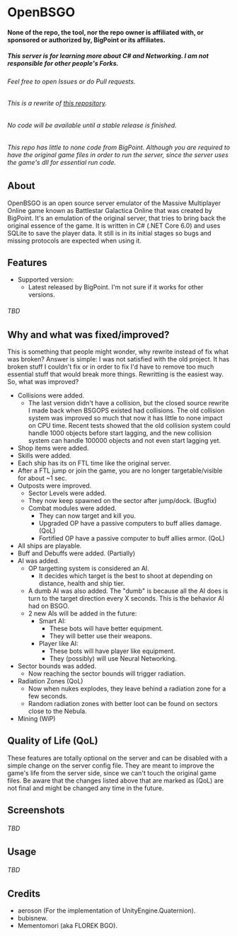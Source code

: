 # OpenBSGO

#### None of the repo, the tool, nor the repo owner is affiliated with, or sponsored or authorized by, BigPoint or its affiliates.
##### This server is for learning more about C# and Networking. I am not responsible for other people's Forks.
###### Feel free to open Issues or do Pull requests.
###### This is a rewrite of <a href="https://github.com/victti/BSGO-Private-Server" target="_blank">this repository</a>.
###### No code will be available until a stable release is finished.
###### This repo has little to none code from BigPoint. Although you are required to have the original game files in order to run the server, since the server uses the game's dll for essential run code.

## About
OpenBSGO is an open source server emulator of the Massive Multiplayer Online game known as Battlestar Galactica Online that was created by BigPoint. It's an emulation of the original server, that tries to bring back the original essence of the game. It is written in C# (.NET Core 6.0) and uses SQLite to save the player data. It still is in its initial stages so bugs and missing protocols are expected when using it.

## Features
- Supported version:
  - Latest released by BigPoint. I'm not sure if it works for other versions.
###### TBD

## Why and what was fixed/improved?
This is something that people might wonder, why rewrite instead of fix what was broken? Answer is simple: I was not satisfied with the old project. It has broken stuff I couldn't fix or in order to fix I'd have to remove too much essential stuff that would break more things. Rewritting is the easiest way. So, what was improved?
- Collisions were added.
  - The last version didn't have a collision, but the closed source rewrite I made back when BSGOPS existed had collisions. The old collision system was improved so much that now it has little to none impact on CPU time. Recent tests showed that the old collision system could handle 1000 objects before start lagging, and the new collision system can handle 100000 objects and not even start lagging yet.
- Shop items were added.
- Skills were added.
- Each ship has its on FTL time like the original server.
- After a FTL jump or join the game, you are no longer targetable/visible for about ~1 sec.
- Outposts were improved.
  - Sector Levels were added.
  - They now keep spawned on the sector after jump/dock. (Bugfix)
  - Combat modules were added.
    - They can now target and kill you.
    - Upgraded OP have a passive computers to buff allies damage. (QoL)
    - Fortified OP have a passive computer to buff allies armor. (QoL)
- All ships are playable.
- Buff and Debuffs were added. (Partially)
- AI was added.
  - OP targetting system is considered an AI.
    - It decides which target is the best to shoot at depending on distance, health and ship tier.
  - A dumb AI was also added. The "dumb" is because all the AI does is turn to the target direction every X seconds. This is the behavior AI had on BSGO.
  - 2 new AIs will be added in the future:
    - Smart AI:
      - These bots will have better equipment.
      - They will better use their weapons.
    - Player like AI:
      - These bots will have player like equipment.
      - They (possibly) will use Neural Networking.
- Sector bounds was added.
  - Now reaching the sector bounds will trigger radiation.
- Radiation Zones (QoL)
  - Now when nukes explodes, they leave behind a radiation zone for a few seconds.
  - Random radiation zones with better loot can be found on sectors close to the Nebula.
- Mining (WiP)

## Quality of Life (QoL)
These features are totally optional on the server and can be disabled with a simple change on the server config file. They are meant to improve the game's life from the server side, since we can't touch the original game files. Be aware that the changes listed above that are marked as (QoL) are not final and might be changed any time in the future.

## Screenshots
###### TBD

## Usage
###### TBD

## Credits
- aeroson (For the implementation of UnityEngine.Quaternion).
- bubisnew.
- Mementomori (aka FLOREK BGO).
